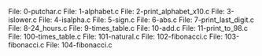 File: 0-putchar.c
File: 1-alphabet.c
File: 2-print_alphabet_x10.c
File: 3-islower.c
File: 4-isalpha.c
File: 5-sign.c
File: 6-abs.c
File: 7-print_last_digit.c
File: 8-24_hours.c
File: 9-times_table.c
File: 10-add.c
File: 11-print_to_98.c
File: 100-times_table.c
File: 101-natural.c
File: 102-fibonacci.c
File: 103-fibonacci.c
File: 104-fibonacci.c
